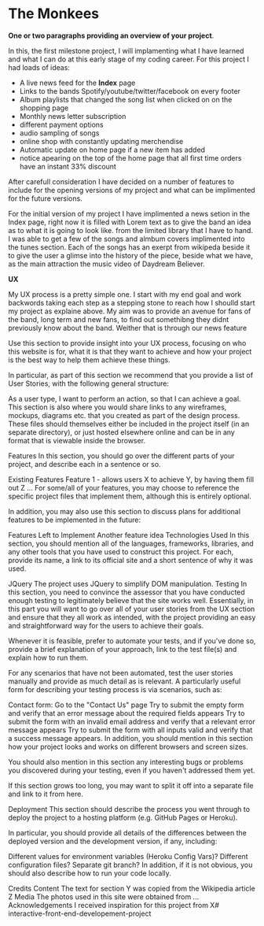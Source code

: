 <h1> The Monkees  </h1>


<b>One or two paragraphs providing an overview of your project</b>.

In this, the first milestone project, I will implamenting what I have learned and what I can do at this early stage of my coding career. 
For this project I had loads of ideas:
<ul>
<li>A live news feed for the <b>Index</b> page </li>
<li>Links to the bands Spotify/youtube/twitter/facebook on every footer</li> 
<li>Album playlists that changed the song list when clicked on on the shopping page</li> 
<li>Monthly news letter subscription</li>
<li>different payment options</li>
<li>audio sampling of songs</li>
<li>online shop with constantly updating merchendise</li>
<li>Automatic update on home page if a new item has added</li>
<li>notice apearing on the top of the home page that all first time orders have an instant 33% discount</li>
</ul>

<p>After carefull consideration I have decided on a number of features to include for the opening versions of my project and what can be implimented for the future versions.</p>

<p>For the initial version of my project I have implimented a news setion in the Index page, right now it is filled with Lorem text as to give the band an idea as to what it is going to look like.
from the limited library that I have to hand. I was able to get a few of the songs and almbum covers implimented into the tunes section. Each of the songs has an exerpt from wikipeda beside it to 
give the user a glimse into the history of the piece, beside what we have, as the main attraction the music video of Daydream Believer.

<b>UX</b>

<p> My UX process is a pretty simple one. I start with my end goal and work backwords taking each step as a stepping stone to reach how I shoulld start my project as explaine above. 
My aim was to provide an avenue for fans of the band, long term and new fans, to find out somethibng they didnt previously know about the band. Weither that is through our news feature </p>

Use this section to provide insight into your UX process, focusing on who this website is for, what it is that they want to achieve and how your project is the best way to help them achieve these things.

In particular, as part of this section we recommend that you provide a list of User Stories, with the following general structure:

As a user type, I want to perform an action, so that I can achieve a goal.
This section is also where you would share links to any wireframes, mockups, diagrams etc. that you created as part of the design process. These files should themselves either be included in the project itself (in an separate directory), or just hosted elsewhere online and can be in any format that is viewable inside the browser.

Features
In this section, you should go over the different parts of your project, and describe each in a sentence or so.

Existing Features
Feature 1 - allows users X to achieve Y, by having them fill out Z
...
For some/all of your features, you may choose to reference the specific project files that implement them, although this is entirely optional.

In addition, you may also use this section to discuss plans for additional features to be implemented in the future:

Features Left to Implement
Another feature idea
Technologies Used
In this section, you should mention all of the languages, frameworks, libraries, and any other tools that you have used to construct this project. For each, provide its name, a link to its official site and a short sentence of why it was used.

JQuery
The project uses JQuery to simplify DOM manipulation.
Testing
In this section, you need to convince the assessor that you have conducted enough testing to legitimately believe that the site works well. Essentially, in this part you will want to go over all of your user stories from the UX section and ensure that they all work as intended, with the project providing an easy and straightforward way for the users to achieve their goals.

Whenever it is feasible, prefer to automate your tests, and if you've done so, provide a brief explanation of your approach, link to the test file(s) and explain how to run them.

For any scenarios that have not been automated, test the user stories manually and provide as much detail as is relevant. A particularly useful form for describing your testing process is via scenarios, such as:

Contact form:
Go to the "Contact Us" page
Try to submit the empty form and verify that an error message about the required fields appears
Try to submit the form with an invalid email address and verify that a relevant error message appears
Try to submit the form with all inputs valid and verify that a success message appears.
In addition, you should mention in this section how your project looks and works on different browsers and screen sizes.

You should also mention in this section any interesting bugs or problems you discovered during your testing, even if you haven't addressed them yet.

If this section grows too long, you may want to split it off into a separate file and link to it from here.

Deployment
This section should describe the process you went through to deploy the project to a hosting platform (e.g. GitHub Pages or Heroku).

In particular, you should provide all details of the differences between the deployed version and the development version, if any, including:

Different values for environment variables (Heroku Config Vars)?
Different configuration files?
Separate git branch?
In addition, if it is not obvious, you should also describe how to run your code locally.

Credits
Content
The text for section Y was copied from the Wikipedia article Z
Media
The photos used in this site were obtained from ...
Acknowledgements
I received inspiration for this project from X# interactive-front-end-developement-project
